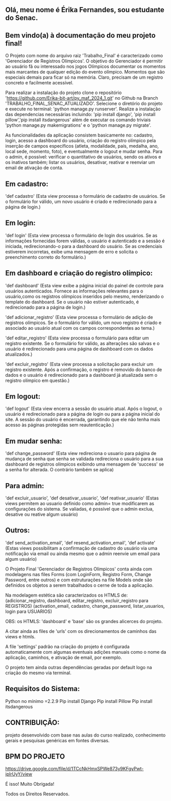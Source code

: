 ## Olá, meu nome é Érika Fernandes, sou estudante do Senac.

## Bem vindo(a) à documentação do meu projeto final!

O Projeto com nome do arquivo raiz 'Trabalho_Final' é caracterizado como 'Gerenciador de Registros Olímpicos'. 
O objetivo do Gerenciador é permitir ao usuário fã ou interessado nos jogos Olímpicos documentar os momentos mais 
marcantes de qualquer edição do evento olímpico. Momentos que são especiais demais para ficar só na memória. Claro, 
precisam de um registro concreto e facilmente acessível.

Para realizar a instalação do projeto clone o repositório 'https://github.com/Erika-bit-art/py_maf_2024_1.git' 
no Github na Branch 'TRABALHO_FINAL_SENAC_ATUALIZADO'. Selecione o diretório do projeto e execute no terminal:
'python manage.py runserver'. Realize a instalação das dependencias necessárias incluindo: 'pip install django', 
'pip install pillow','pip install itsdangerous' além de executar os comando triviais 'python manage.py makemigrations' 
e o 'python manage.py migrate'.

As funcionalidades da aplicação consistem basicamente no: cadastro, login, acesso a dashboard do usuário, criação do 
registro olímpico pela inserção de campos específicos (atleta, modalidade, país, medalha, ano, local sede, momento, foto),
e eventualmente o logout e mudar senha. Para o admin, é possível: verificar o quantitativo de usuários, sendo os ativos
e os inativos também; listar os usuários, desativar, reativar e reenviar um email de ativação de conta. 

## Em cadastro: 
'def cadastro' 
(Esta view processa o formulário de cadastro de usuários. 
Se o formulário for válido, um novo usuário é criado e redirecionado para a página de login.)

## Em login: 
'def login'
(Esta view processa o formulário de login dos usuários. Se as informações fornecidas forem válidas, o usuário é
autenticado e a sessão é iniciada, redirecionando-o para a dashboard do usuário. Se as credenciais estiverem incorretas, 
exibe uma mensagem de erro e solicita o preenchimento correto do formulário.)

## Em dashboard e criação do registro olímpico:

'def dashboard'
(Esta view exibe a página inicial do painel de controle para usuários autenticados. Fornece as informações 
relevantes para o usuário,como os registros olímpicos inseridos pelo mesmo, renderizando o template do dashboard. 
Se o usuário não estiver autenticado, é redirecionado para a página de login.)

'def adicionar_registro'
(Esta view processa o formulário de adição de registros olímpicos. Se o formulário for válido, 
um novo registro é criado e associado ao usuário atual com os campos correspondentes ao tema.)

'def editar_registro'
(Esta view processa o formulário para editar um registro existente. Se o formulário for válido, as alterações são salvas 
e o usuário é redirecionado para uma página de dashboard com os dados atualizados.)

'def excluir_registro'
(Esta view processa a solicitação para excluir um registro existente. Após a confirmação, o registro é removido do banco 
de dados e o usuário é redirecionado para a dashboard já atualizada sem o registro olímpico em questão.)

## Em logout:

'def logout'
(Esta view encerra a sessão do usuário atual. Após o logout, o usuário é redirecionado para a página de login ou para a 
página inicial do site. A sessão do usuário é encerrada, garantindo que ele não tenha mais acesso às páginas 
protegidas sem reautenticação.)

## Em mudar senha:
'def change_password'
(Esta view redireciona o usuario para página de mudança de senha que senha se validada redireciona o usuário para a sua
dashboard de registros olímpicos exibindo uma mensagem de 'success' se a senha for alterada. O contrário também se aplica)

## Para admin:
'def excluir_usuario', 'def desativar_usuario', 'def reativar_usuario'
(Estas views permitem ao usuario definido como admin= true modificarem as configurações do sistema. Se valiadas, é possível
que o admin exclua, desative ou reative algum usuário)

## Outros:
'def send_activation_email', 'def resend_activation_email', 'def activate'
(Estas views possibilitam a confirmação de cadastro do usuário via uma notificação via email ou ainda mesmo que o admin
reenvie um email para algum usuário)

O Projeto Final 'Gerenciador de Registros Olímpicos' conta ainda com modelagens nas files Forms (com LoginForm, Registro
Form, Change Password, entre outros) e com estruturações na file Models onde são definidos os objetos a serem trabalhados
o cerne de toda a aplicação.

Na modelagem estética são caracterizados os HTMLS de:
(adicionar_registro, dashboard, editar_registro, excluir_registro para REGISTROS)
(activation_email, cadastro, change_password, listar_usuarios, login para USUARIOS)

OBS: os HTMLS: 'dashboard' e 'base' são os grandes alicerces do projeto.

A citar ainda as files de 'urls' com os direcionamentos de caminhos das views e htmls.

A file 'settings' padrão na criação do projeto é configurada automaticamente com algumas eventuais adições manuais como
o nome da aplicação, caminhos, e ativação de email, por exemplo.

O projeto tem ainda outras dependências geradas por default logo na criação do mesmo via terminal.

## Requisitos do Sistema:

Python no mínimo =2.2.9
Pip install Django
Pip install Pillow
Pip install itsdangerous

## CONTRIBUIÇÃO: 
projeto desenvolvido com base nas aulas do curso realizado, conhecimento gerais e pesquisas genéricas em fontes diversas.

## BPM DO PROJETO
https://drive.google.com/file/d/1TCcNkHmxSPWe873y9KFgyPwt-ipIrUyY/view

É isso! Muito Obrigada!

Todos os Direitos Reservados.







